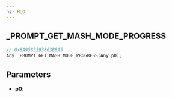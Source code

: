 ```yaml
---
ns: HUD
---
```

## _PROMPT_GET_MASH_MODE_PROGRESS

```c
// 0x8A9585293863B8A5
Any _PROMPT_GET_MASH_MODE_PROGRESS(Any p0);
```

## Parameters
* **p0**:
